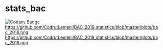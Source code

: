 # stats_bac
[![Codacy Badge](https://api.codacy.com/project/badge/Grade/2c79d425e7164fcea8b55ad076ecc3bb)](https://www.codacy.com/manual/CodrutLemeni/BAC_2019_statistics?utm_source=github.com&amp;utm_medium=referral&amp;utm_content=CodrutLemeni/BAC_2019_statistics&amp;utm_campaign=Badge_Grade)
https://github.com/CodrutLemeni/BAC_2019_statistics/blob/master/plots/bac_2018.png
https://github.com/CodrutLemeni/BAC_2019_statistics/blob/master/plots/bac_2019.png
